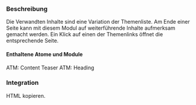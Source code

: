 ### Beschreibung
Die Verwandten Inhalte sind eine Variation der Themenliste. Am Ende einer Seite kann mit diesem Modul auf weiterführende Inhalte aufmerksam gemacht werden. Ein Klick auf einen der Themenlinks öffnet die entsprechende Seite.

#### Enthaltene Atome und Module
ATM: Content Teaser
ATM: Heading


### Integration

HTML kopieren.
